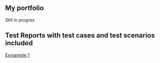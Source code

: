 ## My portfolio
Still in progres

## Test Reports with test cases and test scenarios included
[Exmample 1](https://drive.google.com/file/d/1fZluXrZighWoY9MbEi7TZD8J__zJSqZt/view?usp=drive_link)

